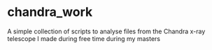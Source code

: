 # chandra_work
A simple collection of scripts to analyse files from the Chandra x-ray telescope I made during free time during my masters
